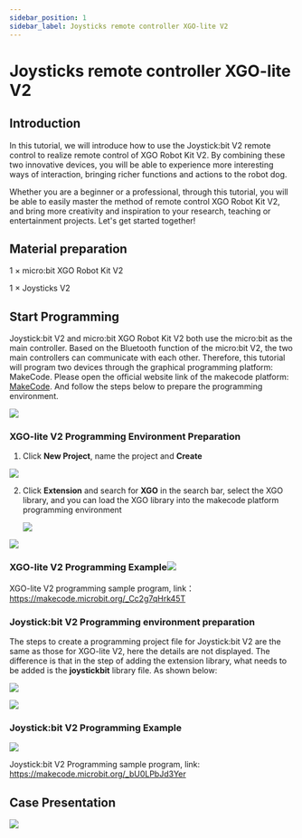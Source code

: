 ```yaml
---
sidebar_position: 1
sidebar_label: Joysticks remote controller XGO-lite V2
---
```


# Joysticks remote controller XGO-lite V2

## Introduction

In this tutorial, we will introduce how to use the Joystick:bit V2 remote control to realize remote control of XGO Robot Kit V2. By combining these two innovative devices, you will be able to experience more interesting ways of interaction, bringing richer functions and actions to the robot dog.

Whether you are a beginner or a professional, through this tutorial, you will be able to easily master the method of remote control XGO Robot Kit V2, and bring more creativity and inspiration to your research, teaching or entertainment projects. Let's get started together!

## Material preparation

1 × micro:bit XGO Robot Kit V2

1 × Joysticks V2

## Start Programming

Joystick:bit V2 and micro:bit XGO Robot Kit V2 both use the micro:bit as the main controller. Based on the Bluetooth function of the micro:bit V2, the two main controllers can communicate with each other. Therefore, this tutorial will program two devices through the graphical programming platform: MakeCode. Please open the official website link of the makecode platform: [MakeCode](https://makecode.microbit.org/#). And follow the steps below to prepare the programming environment.

![](./../../images/microbit-xgo-lite-v2-makecode-01.png)

### XGO-lite V2 Programming Environment Preparation

1.  Click **New Project**, name the project and **Create**

![](./../../images/microbit-xgo-lite-v2-makecode-02.png)



2. Click **Extension** and search for **XGO** in the search bar, select the XGO library, and you can load the XGO library into the makecode platform programming environment

   

   ![](./../../images/microbit-xgo-lite-v2-makecode-03.png)

![](./../../images/microbit-xgo-lite-v2-makecode-03-1.png)

### XGO-lite V2 Programming Example![](./../../images/microbit-xgo-lite-v2-makecode-03-4.png)



XGO-lite V2 programming sample program, link：https://makecode.microbit.org/_Cc2g7qHrk45T

### Joystick:bit V2 Programming environment preparation

The steps to create a programming project file for Joystick:bit V2 are the same as those for XGO-lite V2, here the details are not displayed. The difference is that in the step of adding the extension library, what needs to be added is the **joystickbit** library file. As shown below:

![](./../../images/microbit-xgo-lite-v2-makecode-03-2.png)

![](./../../images/microbit-xgo-lite-v2-makecode-03-3.png)

### Joystick:bit V2 Programming Example

![](./../../images/microbit-xgo-lite-v2-makecode-03-5.png)



Joystick:bit V2 Programming sample program, link: https://makecode.microbit.org/_bU0LPbJd3Yer



## Case Presentation

![](./../../images/microbit-xgo-lite-v2-makecode-0113.gif)
